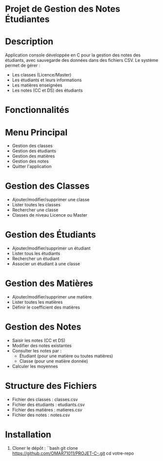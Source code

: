 # Projet de Gestion des Notes Étudiantes

# Description
Application console développée en C pour la gestion des notes des étudiants, avec sauvegarde des données dans des fichiers CSV. Le système permet de gérer :
- Les classes (Licence/Master)
- Les étudiants et leurs informations
- Les matières enseignées
- Les notes (CC et DS) des étudiants

 # Fonctionnalités
# Menu Principal
- Gestion des classes
- Gestion des étudiants
- Gestion des matières
- Gestion des notes
- Quitter l'application

# Gestion des Classes
- Ajouter/modifier/supprimer une classe
- Lister toutes les classes
- Rechercher une classe
- Classes de niveau Licence ou Master

# Gestion des Étudiants
- Ajouter/modifier/supprimer un étudiant
- Lister tous les étudiants
- Rechercher un étudiant
- Associer un étudiant à une classe

# Gestion des Matières
- Ajouter/modifier/supprimer une matière
- Lister toutes les matières
- Définir le coefficient des matières

# Gestion des Notes
- Saisir les notes (CC et DS)
- Modifier des notes existantes
- Consulter les notes par :
  - Étudiant (pour une matière ou toutes matières)
  - Classe (pour une matière donnée)
- Calculer les moyennes

# Structure des Fichiers
- Fichier des classes : classes.csv
- Fichier des étudiants : etudiants.csv
- Fichier des matières : matieres.csv
- Fichier des notes : notes.csv
# Installation
1. Cloner le dépôt :
   ``bash
   git clone https://github.com/OMAR71011/PROJET-C-.git
   cd votre-repo
    ```
